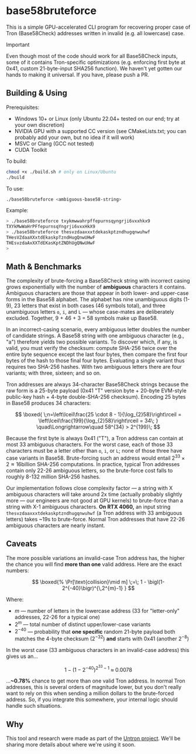 # base58bruteforce

This is a simple GPU-accelerated CLI program for recovering proper case of Tron (Base58Check) addresses written in invalid (e.g. all lowercase) case.

> [!IMPORTANT]  
> Even though most of the code should work for all Base58Check inputs, some of it contains Tron-specific optimizations (e.g. enforcing first byte at 0x41, custom 21-byte-input SHA256 function). We haven't yet gotten our hands to making it universal. If you have, please push a PR.

## Building & Using

Prerequisites:
- Windows 10+ or Linux (only Ubuntu 22.04+ tested on our end; try at your own discretion)
- NVIDIA GPU with a supported CC version (see CMakeLists.txt; you can probably add your own, but no idea if it will work)
- MSVC or Clang (GCC not tested)
- CUDA Toolkit

To build:

```bash
chmod +x ./build.sh # only on Linux/Ubuntu
./build
```

To use:

```bash
./base58bruteforce <ambiguous-base58-string>
```

Example:

```bash
> ./base58bruteforce txykmwwahrpffepurnsqyngrji6vxxhkx9
TXYkMwWaHrPFfepurnsqYngrji6vxxHkX9
> ./base58bruteforce thesvzdaaxxxtdekaskptzndhugqnwuhwf
THesVZdaaXXxtdEkaskpTzndHugQnwUHwF
THEsvzdaAxXXTdEKasKptZNDhUgQNwUHwF
>
```

## Math & Benchmarks

The complexity of brute-forcing a Base58Check string with incorrect casing grows exponentially with the number of **ambiguous** characters it contains. Ambiguous characters are those that appear in both lower- and upper-case forms in the Base58 alphabet. The alphabet has nine unambiguous digits (1-9), 23 letters that exist in both cases (46 symbols total), and three unambiguous letters `o`, `i`, and `L` — whose case-mates are deliberately excluded. Together, 9 + 46 + 3 = 58 symbols make up Base58.

In an incorrect-casing scenario, every ambiguous letter doubles the number of candidate strings. A Base58 string with one ambiguous character (e.g., "a") therefore yields two possible variants. To discover which, if any, is valid, you must verify the checksum: compute SHA-256 twice over the entire byte sequence except the last four bytes, then compare the first four bytes of the hash to those final four bytes. Evaluating a single variant thus requires two SHA-256 hashes. With two ambiguous letters there are four variants; with three, sixteen; and so on.

Tron addresses are always 34-character Base58Check strings because the raw form is a 25-byte payload (0x41 "T" version byte + 20-byte EVM-style public-key hash + 4-byte double-SHA-256 checksum). Encoding 25 bytes in Base58 produces 34 characters:

$$
\boxed{
\;n=\left\lceil\frac{25 \cdot 8 - 1}{\log_{2}58}\right\rceil
= \left\lceil\frac{199}{\log_{2}58}\right\rceil
= 34\;
}
\quad\Longrightarrow\quad
58^{34} > 2^{199}\;
$$

Because the first byte is always 0x41 ("T"), a Tron address can contain at most 33 ambiguous characters. For the worst case, each of those 33 characters must be a letter other than `o`, `i`, or `L`; none of those three have case variants in Base58. Brute-forcing such an address would entail $2^{33} \times 2 \approx 16 \text{billion}$ SHA-256 computations. In practice, typical Tron addresses contain only 22-26 ambiguous letters, so the brute-force cost falls to roughly 8-132 million SHA-256 hashes.

Our implementation follows close complexity factor — a string with X ambiguous characters will take around 2x time (actually probably slightly more — our engineers are not good at GPU kernels) to brute-force than a string with X-1 ambiguous characters. **On RTX 4060,** an input string `thesvzdaaxxxtdekaskptzndhugqnwuhwf` (a Tron address with 33 ambiguous letters) takes ~19s to brute-force. Normal Tron addresses that have 22-26 ambiguous characters are nearly instant.

## Caveats

The more possible variations an invalid-case Tron address has, the higher the chance you will find **more than one** valid address. Here are the exact numbers:

$$
\boxed{%
\Pr[\text{collision}\mid m] \;=\;
1 - \bigl(1-2^{-40}\bigr)^{\,2^{m}-1}
}
$$

Where:

- $m$ — number of letters in the lowercase address (33 for "letter-only" addresses, 22-26 for a typical one)
- $2^{m}$ — total number of distinct upper/lower-case variants
- $2^{-40}$ — probability that **one specific** random 21-byte payload both matches the 4-byte checksum ($2^{-32}$) **and** starts with 0x41 (another $2^{-8}$)

In the worst case (33 ambiguous characters in an invalid-case address) this gives us an...

$$
1-\bigl(1-2^{-40}\bigr)^{2^{33}-1}\;\approx\;0.0078
$$

...**~0.78%** chance to get more than one valid Tron address. In normal Tron addresses, this is several orders of magnitude lower, but you don't really want to rely on this when sending a million dollars to the brute-forced address. So, if you integrate this somewhere, your internal logic should handle such situations.

## Why

This tool and research were made as part of the [Untron project](https://untron.finance). We'll be sharing more details about where we're using it soon.